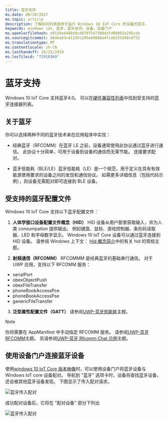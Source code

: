 ```yaml
---
title: 蓝牙支持
ms.date: 08/28/2017
ms.topic: article
description: 了解如何利用适用于运行 Windows 10 IoT Core 的设备的蓝牙。
keywords: windows iot，蓝牙，蓝牙支持，设备，设备门户
ms.openlocfilehash: e9159e6488ddcd078f5d73b0dafd08082e295cde
ms.sourcegitcommit: d84ba83c412d5c245e89880a4fca6155d98c8f52
ms.translationtype: MT
ms.contentlocale: zh-CN
ms.lasthandoff: 10/25/2019
ms.locfileid: "72918369"
---
```

# <a name="bluetooth-support"></a>蓝牙支持
Windows 10 IoT Core 支持蓝牙4.0。 可以在[硬件兼容性列表](../learn-about-hardware/HardwareCompatList.md)中找到受支持的蓝牙连接器列表。

## <a name="about-bluetooth"></a>关于蓝牙
你可以选择两种不同的蓝牙技术来在应用程序中实现：

* 经典蓝牙（RFCOMM）在蓝牙 LE 之前，设备通常使用此协议通过蓝牙进行通信。 此协议十分简单，可用于设备到设备的通信而无需节能。 连接要求配对。

* 蓝牙低能耗（BLE/LE）蓝牙低能耗（LE）是一个规范，用于定义在具有有效能源使用要求的设备之间的发现和通信协议。 如需更多详细信息（包括代码示例），则设备无需配对即可连接到 BLE 设备。

## <a name="supported-bluetooth-profiles"></a>受支持的蓝牙配置文件
Windows 10 IoT Core 支持以下蓝牙配置文件：

1.  **人体学接口设备配置文件概念（HID）** HID 设备从用户那里获取输入，并为人类 consumpation 提供输出。 例如键盘、鼠标、游戏控制器、条形码读取器、LED 和字母数字显示。 Windows 10 IoT Core 设备可以通过蓝牙连接到 HID 设备。 请参阅 Windows 上下文： [Hid 概念简介](https://docs.microsoft.com/windows-hardware/drivers/hid/introduction-to-hid-concepts)中的有关 hid 的常规主题。 

2.  **射频通信（RFCOMM）** RFCOMMM 是经典蓝牙的基础串行通信。 对于 UWP 应用，支持以下 RFCOMM 服务：

* serialPort
* obexObjectPush
* obexFileTransfer
* phoneBookAccessPce
* phoneBookAccessPse
* genericFileTransfer

3. **泛型属性配置文件（GATT）** 请参阅[UWP-蓝牙低能耗](https://docs.microsoft.com/windows/uwp/devices-sensors/bluetooth-low-energy-overview)主题。 

> [!NOTE]
> 你将需要在 AppManifest 中手动指定 RFCOMM 服务。  请参阅[UWP-蓝牙 RFCOMM](https://docs.microsoft.com/windows/uwp/devices-sensors/send-or-receive-files-with-rfcomm)主题。 另请参阅[UWP-蓝牙 Rfcomm Chat 示例](https://github.com/Microsoft/Windows-universal-samples/tree/master/Samples/BluetoothRfcommChat)主题。

## <a name="connecting-bluetooth-devices-using-the-device-portal"></a>使用设备门户连接蓝牙设备
使用[windows 10 IoT Core 版本映像](https://developer.microsoft.com/en-us/windows/iot/downloads)时，可以使用设备门户将蓝牙设备与 Windows IoT core 设备配对。 导航到 "蓝牙" 选项卡时，设备将查找蓝牙设备，还会被其他蓝牙设备发现。 下图显示了传入配对请求。 

![蓝牙传入配对](../media/Bluetooth/Portal_BT_2.png)

成功配对设备后，它将在 "配对设备" 部分下列出 

![蓝牙传入配对](../media/Bluetooth/Portal_BT_3.png)
